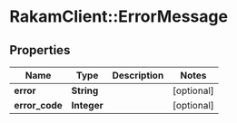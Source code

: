 # RakamClient::ErrorMessage

## Properties
Name | Type | Description | Notes
------------ | ------------- | ------------- | -------------
**error** | **String** |  | [optional] 
**error_code** | **Integer** |  | [optional] 


